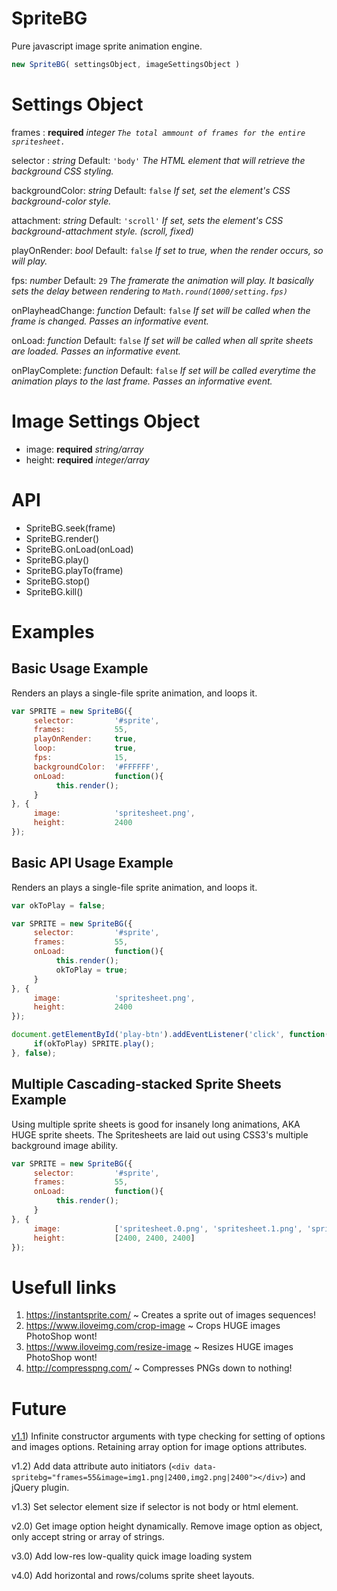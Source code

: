 # SpriteBG
Pure javascript image sprite animation engine.

```javascript
new SpriteBG( settingsObject, imageSettingsObject )
```

# Settings Object
frames : **required** *integer*
*`The total ammount of frames for the entire spritesheet.`*

selector : *string* Default: `'body'`
*The HTML element that will retrieve the background CSS styling.*

backgroundColor: *string* Default: `false`
*If set, set the element's CSS background-color style.*

attachment: *string* Default: `'scroll'`
*If set, sets the element's CSS background-attachment style. (scroll, fixed)*

playOnRender: *bool* Default: `false`
*If set to true, when the render occurs, so will play.*

fps: *number* Default: `29`
*The framerate the animation will play. It basically sets the delay between rendering to `Math.round(1000/setting.fps)`*

onPlayheadChange: *function* Default: `false`
*If set will be called when the frame is changed. Passes an informative event.*

onLoad: *function* Default: `false`
*If set will be called when all sprite sheets are loaded. Passes an informative event.*

onPlayComplete: *function* Default: `false`
*If set will be called everytime the animation plays to the last frame. Passes an informative event.*

# Image Settings Object
- image: **required** *string/array*
- height: **required** *integer/array*

# API
- SpriteBG.seek(frame)
- SpriteBG.render()
- SpriteBG.onLoad(onLoad)
- SpriteBG.play()
- SpriteBG.playTo(frame)
- SpriteBG.stop()
- SpriteBG.kill()

# Examples

## Basic Usage Example
Renders an plays a single-file sprite animation, and loops it.
```javascript
var SPRITE = new SpriteBG({
     selector:         '#sprite',
     frames:           55,
     playOnRender:     true,
     loop:             true,
     fps:              15,
     backgroundColor:  '#FFFFFF',
     onLoad:           function(){
          this.render();
     }
}, {
     image:            'spritesheet.png',
     height:           2400
});
```

## Basic API Usage Example
Renders an plays a single-file sprite animation, and loops it.
```javascript
var okToPlay = false;

var SPRITE = new SpriteBG({
     selector:         '#sprite',
     frames:           55,
     onLoad:           function(){
          this.render();
          okToPlay = true;
     }
}, {
     image:            'spritesheet.png',
     height:           2400
});

document.getElementById('play-btn').addEventListener('click', function(){
     if(okToPlay) SPRITE.play();
}, false);
```

## Multiple Cascading-stacked Sprite Sheets Example
Using multiple sprite sheets is good for insanely long animations, AKA HUGE sprite sheets. The Spritesheets are laid out using CSS3's multiple background image ability.
```javascript
var SPRITE = new SpriteBG({
     selector:         '#sprite',
     frames:           55,
     onLoad:           function(){
          this.render();
     }
}, {
     image:            ['spritesheet.0.png', 'spritesheet.1.png', 'spritesheet.2.png'],
     height:           [2400, 2400, 2400]
});
```

# Usefull links
1. https://instantsprite.com/ ~ Creates a sprite out of images sequences!
2. https://www.iloveimg.com/crop-image ~ Crops HUGE images PhotoShop wont!
3. https://www.iloveimg.com/resize-image ~ Resizes HUGE images PhotoShop wont!
4. http://compresspng.com/ ~ Compresses PNGs down to nothing!


# Future
[v1.1](../../tree/1.1)) Infinite constructor arguments with type checking for setting of options and images options. Retaining array option for image options attributes.

v1.2) Add data attribute auto initiators (`<div data-spritebg="frames=55&image=img1.png|2400,img2.png|2400"></div>`) and jQuery plugin.

v1.3) Set selector element size if selector is not body or html element.

v2.0) Get image option height dynamically. Remove image option as object, only accept string or array of strings.

v3.0) Add low-res low-quality quick image loading system

v4.0) Add horizontal and rows/colums sprite sheet layouts.
